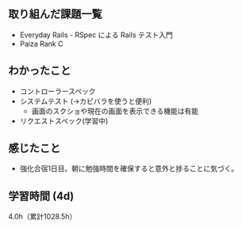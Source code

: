 ## 取り組んだ課題一覧
- Everyday Rails - RSpec による Rails テスト入門
- Paiza Rank C

## わかったこと
- コントローラースペック
- システムテスト (→カピバラを使うと便利)
  - 画面のスクショや現在の画面を表示できる機能は有能
- リクエストスペック(学習中)

## 感じたこと
- 強化合宿1日目。朝に勉強時間を確保すると意外と捗ることに気づく。　

## 学習時間 (4d)
4.0h（累計1028.5h）